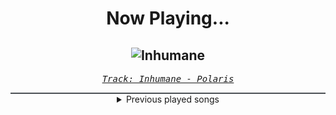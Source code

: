 <div align="center"> 
<h1>Now Playing...</h1>

![Inhumane](https://i.scdn.co/image/ab67616d00001e027d18613f4e8cbcd6add6c5ab)
--
_<samp><a href="https://open.spotify.com/track/36K5KSqFJOCN9YLmSTkXrG">Track: Inhumane - Polaris</a></samp>_

<div style="border: 1px #4B5054 solid"></div>
<details>
  <summary>
    Previous played songs
  </summary>
  <table>
    <thead>
      <tr>
        <th>
          Artist
        </th>
        <th>
          Song
        </th>
        <th>
          Link
        </th>
      </tr>
    </thead>
    <tbody>
      <tr><td>Polaris</td><td>Inhumane</td><td><a href="https://open.spotify.com/track/36K5KSqFJOCN9YLmSTkXrG">https://open.spotify.com/track/36K5KSqFJOCN9YLmSTkXrG</a></td></tr><tr><td>blessthefall</td><td>Wake The Dead</td><td><a href="https://open.spotify.com/track/7cLEpyYMAgQh3x0oX6scp3">https://open.spotify.com/track/7cLEpyYMAgQh3x0oX6scp3</a></td></tr><tr><td>Polaris</td><td>Inhumane</td><td><a href="https://open.spotify.com/track/36K5KSqFJOCN9YLmSTkXrG">https://open.spotify.com/track/36K5KSqFJOCN9YLmSTkXrG</a></td></tr><tr><td>blessthefall</td><td>Wake The Dead</td><td><a href="https://open.spotify.com/track/7cLEpyYMAgQh3x0oX6scp3">https://open.spotify.com/track/7cLEpyYMAgQh3x0oX6scp3</a></td></tr><tr><td>Polaris</td><td>Inhumane</td><td><a href="https://open.spotify.com/track/36K5KSqFJOCN9YLmSTkXrG">https://open.spotify.com/track/36K5KSqFJOCN9YLmSTkXrG</a></td></tr><tr><td>blessthefall</td><td>Wake The Dead</td><td><a href="https://open.spotify.com/track/7cLEpyYMAgQh3x0oX6scp3">https://open.spotify.com/track/7cLEpyYMAgQh3x0oX6scp3</a></td></tr><tr><td>Polaris</td><td>Inhumane</td><td><a href="https://open.spotify.com/track/36K5KSqFJOCN9YLmSTkXrG">https://open.spotify.com/track/36K5KSqFJOCN9YLmSTkXrG</a></td></tr><tr><td>blessthefall</td><td>Wake The Dead</td><td><a href="https://open.spotify.com/track/7cLEpyYMAgQh3x0oX6scp3">https://open.spotify.com/track/7cLEpyYMAgQh3x0oX6scp3</a></td></tr><tr><td>Ill Niño</td><td>This Is War</td><td><a href="https://open.spotify.com/track/4B2TOvwoWYsCmZpgarjRqS">https://open.spotify.com/track/4B2TOvwoWYsCmZpgarjRqS</a></td></tr><tr><td>Disturbed</td><td>Ten Thousand Fists</td><td><a href="https://open.spotify.com/track/5hkgrWxkobGtg30I7DsfVu">https://open.spotify.com/track/5hkgrWxkobGtg30I7DsfVu</a></td></tr><tr><td>Thousand Foot Krutch</td><td>Welcome To The Masquerade</td><td><a href="https://open.spotify.com/track/4bLL0KRNQyOr5beIjqTtZ0">https://open.spotify.com/track/4bLL0KRNQyOr5beIjqTtZ0</a></td></tr><tr><td>Ryan Amon</td><td>By Three They Come</td><td><a href="https://open.spotify.com/track/5Zfy0cbX8zfkV5Ar7wy2HH">https://open.spotify.com/track/5Zfy0cbX8zfkV5Ar7wy2HH</a></td></tr><tr><td>Derek Duke</td><td>Menu</td><td><a href="https://open.spotify.com/track/1isVYPqZqIYG7oZLEPaq6d">https://open.spotify.com/track/1isVYPqZqIYG7oZLEPaq6d</a></td></tr><tr><td>Celldweller</td><td>Own Little World</td><td><a href="https://open.spotify.com/track/7pypsyGCvT5yUKXuUuXc3Z">https://open.spotify.com/track/7pypsyGCvT5yUKXuUuXc3Z</a></td></tr><tr><td>Halsey</td><td>Lilith (feat. SUGA of BTS) (Diablo IV Anthem)</td><td><a href="https://open.spotify.com/track/3l6LBCOL9nPsSY29TUY2VE">https://open.spotify.com/track/3l6LBCOL9nPsSY29TUY2VE</a></td></tr><tr><td>Halsey</td><td>Lilith (feat. SUGA of BTS) (Diablo IV Anthem)</td><td><a href="https://open.spotify.com/track/3l6LBCOL9nPsSY29TUY2VE">https://open.spotify.com/track/3l6LBCOL9nPsSY29TUY2VE</a></td></tr><tr><td>Sleep Token</td><td>DYWTYLM</td><td><a href="https://open.spotify.com/track/0OFNCqshaxAaKkGdlu16IM">https://open.spotify.com/track/0OFNCqshaxAaKkGdlu16IM</a></td></tr><tr><td>Sleep Token</td><td>Take Me Back To Eden</td><td><a href="https://open.spotify.com/track/2Gt7fjNlx901pPRkvBiNBZ">https://open.spotify.com/track/2Gt7fjNlx901pPRkvBiNBZ</a></td></tr><tr><td>Rain Paris</td><td>Baby Boy</td><td><a href="https://open.spotify.com/track/7Defx7TAl7RRYZeS9FXkPX">https://open.spotify.com/track/7Defx7TAl7RRYZeS9FXkPX</a></td></tr><tr><td>Sleep Token</td><td>Ascensionism</td><td><a href="https://open.spotify.com/track/2Z1eWq9VOXkCzUmcU6uoNe">https://open.spotify.com/track/2Z1eWq9VOXkCzUmcU6uoNe</a></td></tr>
    </tbody>
  </table>
</details>

</div>

